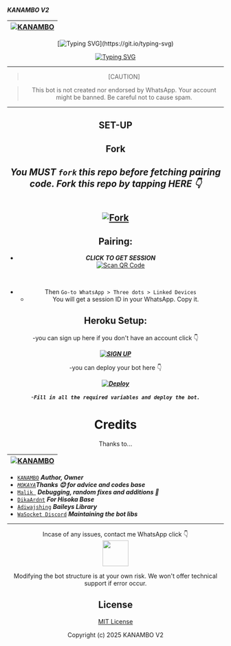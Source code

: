 
 ***KANAMBO V2***

<div align="center">

| [![KANAMBO](https://avatars.githubusercontent.com/u/106575586?v=4)](https://github.com/Kanambp)|
|----|


[![Typing SVG](https://readme-typing-svg.herokuapp.com?font=Rockstar-ExtraBold&size=30&pause=1000&color=0000FF&center=true&vCenter=true&width=500&height=60&lines=HOLLA+WELCOME+TO+THIS+REPO!)](https://git.io/typing-svg)

   [![Typing SVG](https://readme-typing-svg.herokuapp.com?font=Rockstar-ExtraBold&color=F33A6A&lines=FORK+AND+MAYBE+GIVE+US+A+STAR)](https://git.io/typing-svg)

---

> [CAUTION]

> This bot is not created nor endorsed by WhatsApp. Your account might be banned. Be careful not to cause spam.

---



 
## SET-UP

## Fork

<h2 align="center">   

***You MUST `fork` this repo before fetching pairing code. Fork this repo by tapping  HERE 👇***


<br>[![Fork](https://img.shields.io/badge/Fork_this-repo-181717?style=for-the-badge&logo=github)](https://github://Kanambp/dreaded/fork)</br>


## Pairing:
- ***CLICK TO GET SESSION***
  <br>
[![Scan QR Code](https://img.shields.io/badge/CLICK-QET%20SESSION-ff007f?style=for-the-badge&logo=qr-code&logoColor=white)](https://sessionkan-1b15857adc9b.herokuapp.com/)
</br>

- Then `Go-to WhatsApp > Three dots > Linked Devices`
   - You will get a session ID in your WhatsApp. Copy it.

## Heroku Setup:
-you can sign up here if you don't have an account click 👇 

***[![SIGN UP ](https://img.shields.io/badge/Signup-Heroku-6762A6?logo=heroku&style=for-the-badge)](https://signup.heroku.com/)***

-you can deploy your bot here 👇

***[![Deploy](https://www.herokucdn.com/deploy/button.svg)](https://heroku.com/deploy?template=github://Kanambp/Kan-dreaded)***


-***`Fill in all the required variables and deploy the bot.`***




# Credits

Thanks to...

<div align="center">

|  [![KANAMBO](https://avatars.githubusercontent.com/u/106575586?v=4)](https://github.com/Kanambp)|
|----|

<div align="left">
   
* [`KANAMBO`](https://github.com/Kanambp) ***Author, Owner***
* [_`MOKAYA`_](https://github.com/Fortunatusmokaya)***Thanks 😊 for advice and codes base***
* [`Malik `](https://github.com/darkLo1rd) ***Debugging, random fixes and additions 🌱***
* [`DikaArdnt`](https://github.com/DikaArdnt) ***For Hisoka Base***
* [`Adiwajshing`](https://github.com/WhiskeySockets/Baileys) ***Baileys Library***
* [`WaSocket Discord`](https://discord.gg/WeJM5FP9GG) ***Maintaining the bot libs***

</div>
</div>

---



Incase of any issues, contact me WhatsApp click 👇
<br>
<a href="https://wa.me/+254114148625">
  <img src="https://upload.wikimedia.org/wikipedia/commons/6/6b/WhatsApp.svg" width="60">
</a>
</br>

Modifying the bot structure is at your own risk. We won't offer technical support if error occur.


## License

[MIT License](https://github.com/Kanambp/Kan-dreaded/blob/main/LICENSE)

Copyright (c) 2025 KANAMBO V2


